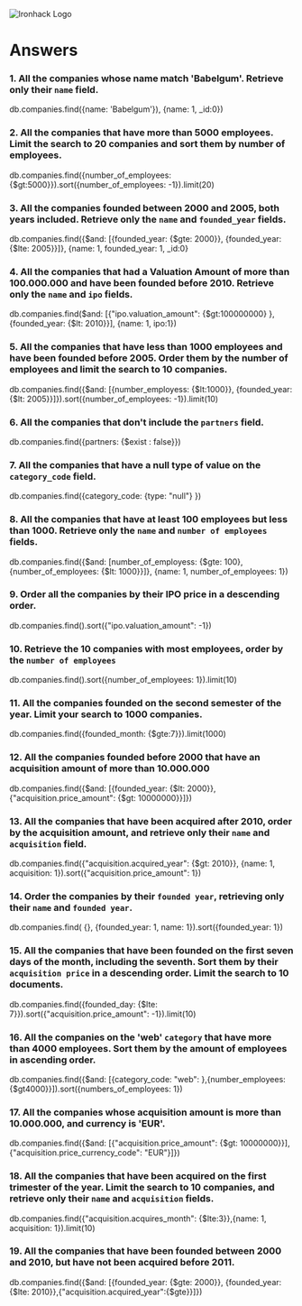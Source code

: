 ![Ironhack Logo](https://i.imgur.com/1QgrNNw.png)

# Answers

### 1. All the companies whose name match 'Babelgum'. Retrieve only their `name` field.

db.companies.find({name: 'Babelgum'}), {name: 1, _id:0})

### 2. All the companies that have more than 5000 employees. Limit the search to 20 companies and sort them by **number of employees**.

db.companies.find({number_of_employees: {$gt:5000}}).sort({number_of_employees: -1}).limit(20)

### 3. All the companies founded between 2000 and 2005, both years included. Retrieve only the `name` and `founded_year` fields.

db.companies.find({$and: [{founded_year: {$gte: 2000}}, {founded_year:{$lte: 2005}}]}, {name: 1, founded_year: 1, _id:0}

### 4. All the companies that had a Valuation Amount of more than 100.000.000 and have been founded before 2010. Retrieve only the `name` and `ipo` fields.

db.companies.find($and: [{"ipo.valuation_amount": {$gt:100000000} }, {founded_year: {$lt: 2010}}], {name: 1, ipo:1})

### 5. All the companies that have less than 1000 employees and have been founded before 2005. Order them by the number of employees and limit the search to 10 companies.

db.companies.find({$and: [{number_employess: {$lt:1000}}, {founded_year: {$lt: 2005}}]}).sort({number_of_employees: -1}).limit(10)

### 6. All the companies that don't include the `partners` field.

db.companies.find({partners: {$exist : false}})

### 7. All the companies that have a null type of value on the `category_code` field.

db.companies.find({category_code: {type: "null"} })

### 8. All the companies that have at least 100 employees but less than 1000. Retrieve only the `name` and `number of employees` fields.

db.companies.find({$and: [number_of_employess: {$gte: 100}, {number_of_employees: {$lt: 1000}}]}, {name: 1, number_of_employees: 1})

### 9. Order all the companies by their IPO price in a descending order.

db.companies.find().sort({"ipo.valuation_amount": -1})

### 10. Retrieve the 10 companies with most employees, order by the `number of employees`

db.companies.find().sort({number_of_employees: 1}).limit(10)

### 11. All the companies founded on the second semester of the year. Limit your search to 1000 companies.

db.companies.find({founded_month: {$gte:7}}).limit(1000)

### 12. All the companies founded before 2000 that have an acquisition amount of more than 10.000.000

db.companies.find({$and: [{founded_year: {$lt: 2000}}, {"acquisition.price_amount": {$gt: 10000000}}]})

### 13. All the companies that have been acquired after 2010, order by the acquisition amount, and retrieve only their `name` and `acquisition` field.

db.companies.find({"acquisition.acquired_year": {$gt: 2010}}, {name: 1, acquisition: 1}).sort({"acquisition.price_amount": 1})

### 14. Order the companies by their `founded year`, retrieving only their `name` and `founded year`.

db.companies.find( {}, {founded_year: 1, name: 1}).sort({founded_year: 1})

### 15. All the companies that have been founded on the first seven days of the month, including the seventh. Sort them by their `acquisition price` in a descending order. Limit the search to 10 documents.

db.companies.find({founded_day: {$lte: 7}}).sort({"acquisition.price_amount": -1}).limit(10)

### 16. All the companies on the 'web' `category` that have more than 4000 employees. Sort them by the amount of employees in ascending order.

db.companies.find({$and: [{category_code: "web": },{number_employees: {$gt4000}}]).sort({numbers_of_employees: 1})

### 17. All the companies whose acquisition amount is more than 10.000.000, and currency is 'EUR'.

db.companies.find({$and: [{"acquisition.price_amount": {$gt: 10000000}}],{"acquisition.price_currency_code": "EUR"}]})

### 18. All the companies that have been acquired on the first trimester of the year. Limit the search to 10 companies, and retrieve only their `name` and `acquisition` fields.

db.companies.find({"acquisition.acquires_month": {$lte:3}},{name: 1, acquisition: 1}).limit(10)

### 19. All the companies that have been founded between 2000 and 2010, but have not been acquired before 2011.

db.companies.find({$and: [{founded_year: {$gte: 2000}}, {founded_year: {$lte: 2010}},{"acquisition.acquired_year":{$gte}}]})
